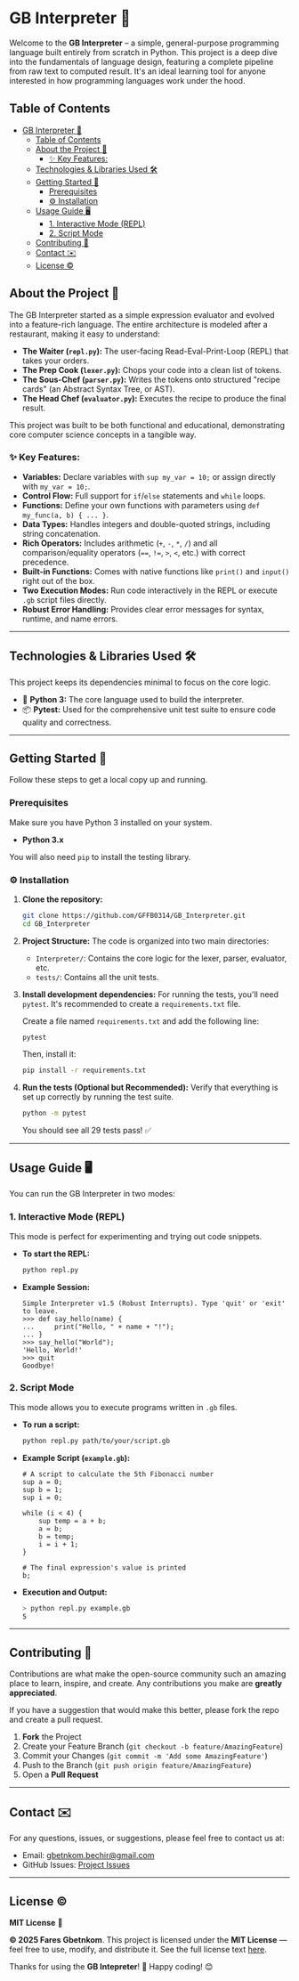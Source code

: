 # GB Interpreter 🧩 

Welcome to the **GB Interpreter** – a simple, general-purpose programming language built entirely from scratch in Python. This project is a deep dive into the fundamentals of language design, featuring a complete pipeline from raw text to computed result. It's an ideal learning tool for anyone interested in how programming languages work under the hood.


## Table of Contents
- [GB Interpreter 🧩](#gb-interpreter-)
  - [Table of Contents](#table-of-contents)
  - [About the Project 📖](#about-the-project-)
    - [✨ Key Features:](#-key-features)
  - [Technologies \& Libraries Used 🛠️](#technologies--libraries-used-️)
  - [Getting Started 🚀](#getting-started-)
    - [Prerequisites](#prerequisites)
    - [⚙️ Installation](#️-installation)
  - [Usage Guide 🖥️](#usage-guide-️)
    - [1. Interactive Mode (REPL)](#1-interactive-mode-repl)
    - [2. Script Mode](#2-script-mode)
  - [Contributing 🤝](#contributing-)
  - [Contact ✉️](#contact-️)
  - [License ©️](#license-️)


## About the Project 📖

The GB Interpreter started as a simple expression evaluator and evolved into a feature-rich language. The entire architecture is modeled after a restaurant, making it easy to understand:

*   **The Waiter (`repl.py`):** The user-facing Read-Eval-Print-Loop (REPL) that takes your orders.
*   **The Prep Cook (`lexer.py`):** Chops your code into a clean list of tokens.
*   **The Sous-Chef (`parser.py`):** Writes the tokens onto structured "recipe cards" (an Abstract Syntax Tree, or AST).
*   **The Head Chef (`evaluator.py`):** Executes the recipe to produce the final result.

This project was built to be both functional and educational, demonstrating core computer science concepts in a tangible way.

### ✨ Key Features:

*   **Variables:** Declare variables with `sup my_var = 10;` or assign directly with `my_var = 10;`.
*   **Control Flow:** Full support for `if`/`else` statements and `while` loops.
*   **Functions:** Define your own functions with parameters using `def my_func(a, b) { ... }`.
*   **Data Types:** Handles integers and double-quoted strings, including string concatenation.
*   **Rich Operators:** Includes arithmetic (`+`, `-`, `*`, `/`) and all comparison/equality operators (`==`, `!=`, `>`, `<`, etc.) with correct precedence.
*   **Built-in Functions:** Comes with native functions like `print()` and `input()` right out of the box.
*   **Two Execution Modes:** Run code interactively in the REPL or execute `.gb` script files directly.
*   **Robust Error Handling:** Provides clear error messages for syntax, runtime, and name errors.

---

## Technologies & Libraries Used 🛠️

This project keeps its dependencies minimal to focus on the core logic.

*   🐍 **Python 3:** The core language used to build the interpreter.
*   📦 **Pytest:** Used for the comprehensive unit test suite to ensure code quality and correctness.

---

## Getting Started 🚀

Follow these steps to get a local copy up and running.

### Prerequisites

Make sure you have Python 3 installed on your system.
*   **Python 3.x**

You will also need `pip` to install the testing library.

### ⚙️ Installation

1.  **Clone the repository:**
    ```sh
    git clone https://github.com/GFFB0314/GB_Interpreter.git
    cd GB_Interpreter
    ```

2.  **Project Structure:**
    The code is organized into two main directories:
    *   `Interpreter/`: Contains the core logic for the lexer, parser, evaluator, etc.
    *   `tests/`: Contains all the unit tests.

3.  **Install development dependencies:**
    For running the tests, you'll need `pytest`. It's recommended to create a `requirements.txt` file.

    Create a file named `requirements.txt` and add the following line:
    ```
    pytest
    ```
    Then, install it:
    ```sh
    pip install -r requirements.txt
    ```

4.  **Run the tests (Optional but Recommended):**
    Verify that everything is set up correctly by running the test suite.
    ```sh
    python -m pytest
    ```
    You should see all 29 tests pass! ✅

---

## Usage Guide 🖥️

You can run the GB Interpreter in two modes:

### 1. Interactive Mode (REPL)

This mode is perfect for experimenting and trying out code snippets.

*   **To start the REPL:**
    ```sh
    python repl.py
    ```
*   **Example Session:**
    ```
    Simple Interpreter v1.5 (Robust Interrupts). Type 'quit' or 'exit' to leave.
    >>> def say_hello(name) {
    ...     print("Hello, " + name + "!");
    ... }
    >>> say_hello("World");
    'Hello, World!'
    >>> quit
    Goodbye!
    ```

### 2. Script Mode

This mode allows you to execute programs written in `.gb` files.

*   **To run a script:**
    ```sh
    python repl.py path/to/your/script.gb
    ```
*   **Example Script (`example.gb`):**
    ```
    # A script to calculate the 5th Fibonacci number
    sup a = 0;
    sup b = 1;
    sup i = 0;

    while (i < 4) {
        sup temp = a + b;
        a = b;
        b = temp;
        i = i + 1;
    }

    # The final expression's value is printed
    b;
    ```
*   **Execution and Output:**
    ```sh
    > python repl.py example.gb
    5
    ```

---

## Contributing 🤝

Contributions are what make the open-source community such an amazing place to learn, inspire, and create. Any contributions you make are **greatly appreciated**.

If you have a suggestion that would make this better, please fork the repo and create a pull request.

1.  **Fork** the Project
2.  Create your Feature Branch (`git checkout -b feature/AmazingFeature`)
3.  Commit your Changes (`git commit -m 'Add some AmazingFeature'`)
4.  Push to the Branch (`git push origin feature/AmazingFeature`)
5.  Open a **Pull Request**

---

## Contact ✉️
For any questions, issues, or suggestions, please feel free to contact us at:
- Email: gbetnkom.bechir@gmail.com
- GitHub Issues: [Project Issues](https://github.com/GFFB0314/GB_Interpreter/issues)

---

## License ©️
**MIT License** 📝

**© 2025 Fares Gbetnkom**. This project is licensed under the **MIT License** — feel free to use, modify, and distribute it. See the full license text [here](LICENSE).

Thanks for using the **GB Intepreter**! 📜 Happy coding! 😊